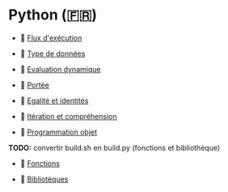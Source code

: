 # Python (🇫🇷)

 - 📖 [Flux d'exécution](cours/flux-d-exécution/index.html)

 - 📖 [Type de données](cours/type-de-données/index.html)

 - 📖 [Evaluation dynamique](cours/évaluation-dynamique/index.html)

 - 📖 [Portée](cours/portée/index.html)

 - 📖 [Egalité et identités](cours/égalité-et-identité/index.html)
 
 - 📖 [Itération et compréhension](cours/itération-et-compréhension/index.html)

 - 📖 [Programmation objet](cours/programmation-objet/index.html)

 **TODO:** convertir build.sh en build.py (fonctions et bibliothèque)

 - 📖 [Fonctions](cours/fonctions/index.html)

 - 📖 [Bibliotèques](cours/bibliothèque/index.html)